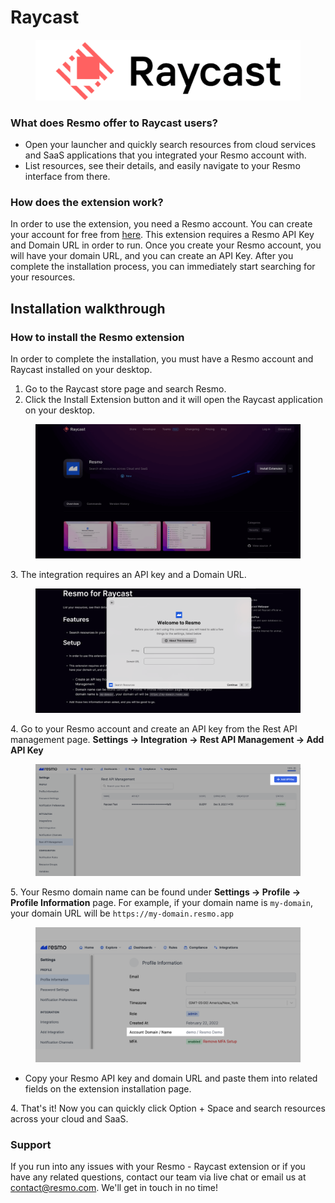 # Raycast

<figure><img src="../.gitbook/assets/raycast-logo.png" alt=""><figcaption></figcaption></figure>

### What does Resmo offer to Raycast users?

* Open your launcher and quickly search resources from cloud services and SaaS applications that you integrated your Resmo account with.
* List resources, see their details, and easily navigate to your Resmo interface from there.

### How does the extension work?

In order to use the extension, you need a Resmo account. You can create your account for free from [here](https://id.resmo.app/). This extension requires a Resmo API Key and Domain URL in order to run. Once you create your Resmo account, you will have your domain URL, and you can create an API Key. After you complete the installation process, you can immediately start searching for your resources.

## Installation walkthrough

### How to install the Resmo extension

In order to complete the installation, you must have a Resmo account and Raycast installed on your desktop.&#x20;

1. Go to the Raycast store page and search Resmo.&#x20;
2. Click the Install Extension button and it will open the Raycast application on your desktop.

<figure><img src="../.gitbook/assets/install-raycast-resmo-extension (1).png" alt=""><figcaption></figcaption></figure>

3\. The integration requires an API key and a Domain URL.&#x20;

<figure><img src="../.gitbook/assets/raycast-resmo.png" alt=""><figcaption></figcaption></figure>

4\. Go to your Resmo account and create an API key from the Rest API management page. **Settings -> Integration -> Rest API Management -> Add API Key**

<figure><img src="../.gitbook/assets/add-api-key.png" alt=""><figcaption></figcaption></figure>

5\. Your Resmo domain name can be found under **Settings -> Profile -> Profile Information** page. For example, if your domain name is `my-domain`, your domain URL will be `https://my-domain.resmo.app`

<figure><img src="../.gitbook/assets/account-name.png" alt=""><figcaption></figcaption></figure>

* Copy your Resmo API key and domain URL and paste them into related fields on the extension installation page.&#x20;

4\. That's it! Now you can quickly click Option + Space and search resources across your cloud and SaaS.

### Support

If you run into any issues with your Resmo - Raycast extension or if you have any related questions, contact our team via live chat or email us at contact@resmo.com. We'll get in touch in no time!
